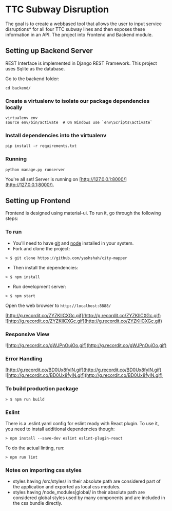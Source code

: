 # TTC Subway Disruption    

The goal is to create a webbased tool that allows the user to input service disruptions* for all four TTC subway lines and then exposes these information in an API. The project into Frontend and Backend module.

## Setting up Backend Server  
REST Interface is implemented in Django REST Framework. This project uses Sqlite as the database.

Go to the backend folder:

```
cd backend/
```    

### Create a virtualenv to isolate our package dependencies locally
```
virtualenv env
source env/bin/activate  # On Windows use `env\Scripts\activate`
```    
### Install dependencies into the virtualenv
```
pip install -r requirements.txt
```   

### Running     
```
python manage.py runserver
```    

You're all set! Server is running on [http://127.0.0.1:8000/](http://127.0.0.1:8000/).

## Setting up Frontend    

Frontend is designed using material-ui. To run it, go through the following steps:    

### To run

* You'll need to have [git](https://git-scm.com/) and [node](https://nodejs.org/en/) installed in your system.
* Fork and clone the project:

```
> $ git clone https://github.com/yashshah/city-mapper
```

* Then install the dependencies:

```
> $ npm install
```

* Run development server:

```
> $ npm start
```

Open the web browser to `http://localhost:8888/`


[http://g.recordit.co/ZYZKIlCXGc.gif](http://g.recordit.co/ZYZKIlCXGc.gif)    
![http://g.recordit.co/ZYZKIlCXGc.gif](http://g.recordit.co/ZYZKIlCXGc.gif)    



### Responsive View

![http://g.recordit.co/gWJPnOujOo.gif](http://g.recordit.co/gWJPnOujOo.gif)      

### Error Handling
[http://g.recordit.co/BD0Ux8fyIN.gif](http://g.recordit.co/BD0Ux8fyIN.gif)          
![http://g.recordit.co/BD0Ux8fyIN.gif](http://g.recordit.co/BD0Ux8fyIN.gif)      


### To build production package

```
> $ npm run build
```   


### Eslint
There is a .eslint.yaml config for eslint ready with React plugin.
To use it, you need to install additional dependencies though:

```
> npm install --save-dev eslint eslint-plugin-react
```

To do the actual linting, run:

```
> npm run lint
```

### Notes on importing css styles
* styles having /src/styles/ in their absolute path are considered part of the application and exported as local css modules.
* styles having /node_modules|global/ in their absolute path are considered global styles used by many components and are included in the css bundle directly.    

